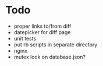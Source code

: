 # Todo

 - proper links to/from diff
 - datepicker for diff page
 - unit tests
 - put rb scripts in separate directory
 - nginx
 - mutex lock on database.json?